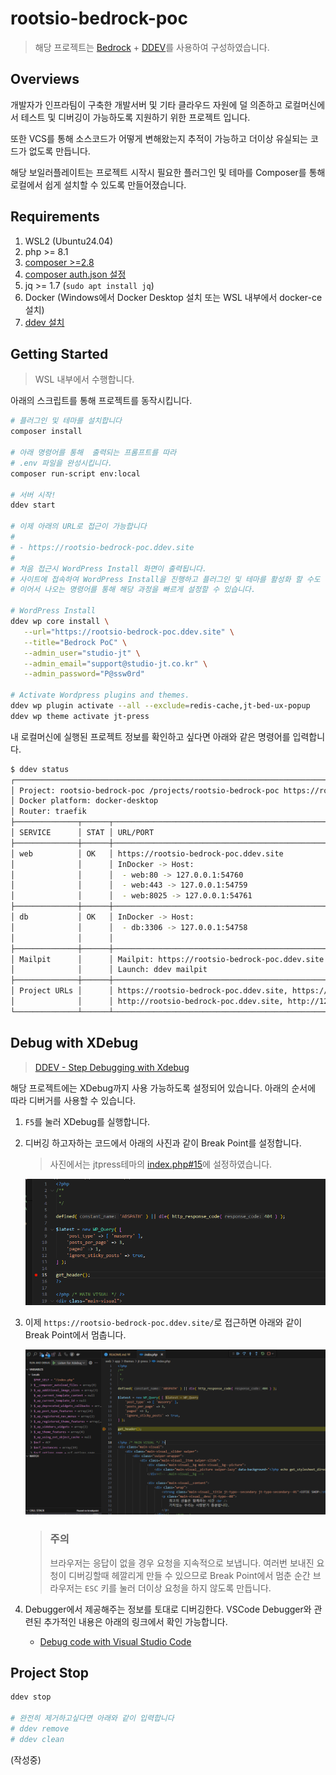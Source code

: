 # rootsio-bedrock-poc

> 해당 프로젝트는 [Bedrock](https://roots.io/bedrock/) + [DDEV](https://ddev.com/)를 사용하여 구성하였습니다.

## Overviews

개발자가 인프라팀이 구축한 개발서버 및 기타 클라우드 자원에 덜 의존하고 로컬머신에서 테스트 및 디버깅이 가능하도록 지원하기 위한 프로젝트 입니다.

또한 VCS를 통해 소스코드가 어떻게 변해왔는지 추적이 가능하고 더이상 유실되는 코드가 없도록 만듭니다.

해당 보일러플레이트는 프로젝트 시작시 필요한 플러그인 및 테마를 Composer를 통해 로컬에서 쉽게 설치할 수 있도록 만들어졌습니다.

## Requirements

1. WSL2 (Ubuntu24.04)
2. php >= 8.1
3. [composer >=2.8](https://www.digitalocean.com/community/tutorials/how-to-install-composer-on-ubuntu-22-04-quickstart)
4. [composer auth.json 설정](/docs/composer-auth-json.md)
5. jq >= 1.7 (`sudo apt install jq`)
6. Docker (Windows에서 Docker Desktop 설치 또는 WSL 내부에서 docker-ce 설치)
7. [ddev 설치](/docs/install-ddev.md)

## Getting Started

> WSL 내부에서 수행합니다.

아래의 스크립트를 통해 프로젝트를 동작시킵니다.

```bash
# 플러그인 및 테마를 설치합니다
composer install

# 아래 명령어를 통해  출력되는 프롬프트를 따라
# .env 파일을 완성시킵니다.
composer run-script env:local

# 서버 시작!
ddev start

# 이제 아래의 URL로 접근이 가능합니다
#
# - https://rootsio-bedrock-poc.ddev.site
#
# 처음 접근시 WordPress Install 화면이 출력됩니다.
# 사이트에 접속하여 WordPress Install을 진행하고 플러그인 및 테마를 활성화 할 수도 있지만
# 이어서 나오는 명령어를 통해 해당 과정을 빠르게 설정할 수 있습니다.

# WordPress Install
ddev wp core install \
   --url="https://rootsio-bedrock-poc.ddev.site" \
   --title="Bedrock PoC" \
   --admin_user="studio-jt" \
   --admin_email="support@studio-jt.co.kr" \
   --admin_password="P@ssw0rd"

# Activate Wordpress plugins and themes.
ddev wp plugin activate --all --exclude=redis-cache,jt-bed-ux-popup
ddev wp theme activate jt-press
```

내 로컬머신에 실행된 프로젝트 정보를 확인하고 싶다면 아래와 같은 명령어를 입력합니다.

```bash
$ ddev status
┌───────────────────────────────────────────────────────────────────────────────────────────────────────────────────────────────┐
│ Project: rootsio-bedrock-poc /projects/rootsio-bedrock-poc https://rootsio-bedrock-poc.ddev.site                              │
│ Docker platform: docker-desktop                                                                                               │
│ Router: traefik                                                                                                               │
├──────────────┬──────┬────────────────────────────────────────────────────────────────────────────────────┬────────────────────┤
│ SERVICE      │ STAT │ URL/PORT                                                                           │ INFO               │
├──────────────┼──────┼────────────────────────────────────────────────────────────────────────────────────┼────────────────────┤
│ web          │ OK   │ https://rootsio-bedrock-poc.ddev.site                                              │ wordpress PHP 8.3  │
│              │      │ InDocker -> Host:                                                                  │ Server: nginx-fpm  │
│              │      │  - web:80 -> 127.0.0.1:54760                                                       │ Docroot: 'web'     │
│              │      │  - web:443 -> 127.0.0.1:54759                                                      │ Perf mode: none    │
│              │      │  - web:8025 -> 127.0.0.1:54761                                                     │ Node.js: 22        │
├──────────────┼──────┼────────────────────────────────────────────────────────────────────────────────────┼────────────────────┤
│ db           │ OK   │ InDocker -> Host:                                                                  │ mariadb:11.4       │
│              │      │  - db:3306 -> 127.0.0.1:54758                                                      │ User/Pass: 'db/db' │
│              │      │                                                                                    │ or 'root/root'     │
├──────────────┼──────┼────────────────────────────────────────────────────────────────────────────────────┼────────────────────┤
│ Mailpit      │      │ Mailpit: https://rootsio-bedrock-poc.ddev.site:8026                                │                    │
│              │      │ Launch: ddev mailpit                                                               │                    │
├──────────────┼──────┼────────────────────────────────────────────────────────────────────────────────────┼────────────────────┤
│ Project URLs │      │ https://rootsio-bedrock-poc.ddev.site, https://127.0.0.1:54759,                    │                    │
│              │      │ http://rootsio-bedrock-poc.ddev.site, http://127.0.0.1:54760                       │                    │
└──────────────┴──────┴────────────────────────────────────────────────────────────────────────────────────┴────────────────────┘
```

## Debug with XDebug

> [DDEV - Step Debugging with Xdebug](https://ddev.readthedocs.io/en/stable/users/debugging-profiling/step-debugging/)

해당 프로젝트에는 XDebug까지 사용 가능하도록 설정되어 있습니다. 아래의 순서에 따라 디버거를 사용할 수 있습니다.

1. `F5`를 눌러 XDebug를 실행합니다.
2. 디버깅 하고자하는 코드에서 아래의 사진과 같이 Break Point를 설정합니다.

   > 사진에서는 jtpress테마의 [index.php#15](/web/app/themes/jt-press/index.php#15)에 설정하였습니다.

   ![alt text](/docs/pics/vscode-debug-1.png)

3. 이제 `https://rootsio-bedrock-poc.ddev.site/`로 접근하면 아래와 같이 Break Point에서 멈춥니다.

   ![alt text](/docs/pics/vscode-debug-2.png)

   > ### 주의
   >
   > 브라우저는 응답이 없을 경우 요청을 지속적으로 보냅니다.
   > 여러번 보내진 요청이 디버깅할때 헤깔리게 만들 수 있으므로 Break Point에서 멈춘 순간 브라우저는 `ESC` 키를 눌러 더이상 요청을 하지 않도록 만듭니다.

4. Debugger에서 제공해주는 정보를 토대로 디버깅한다. VSCode Debugger와 관련된 추가적인 내용은 아래의 링크에서 확인 가능합니다.

   - [Debug code with Visual Studio Code](https://code.visualstudio.com/docs/editor/debugging)

## Project Stop

```Bash
ddev stop

# 완전히 제거하고싶다면 아래와 같이 입력합니다
# ddev remove
# ddev clean
```

(작성중)
